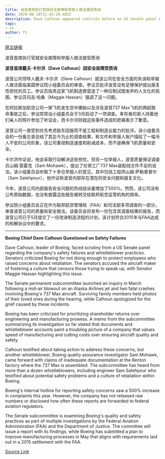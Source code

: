 ```yaml
---
title: 波音首席执行官就安全故障和举报人做法接受质询
date: 2024-06-18T21:42:29.402Z
description: Dave Calhoun appeared contrite before an US Senate panel but faced scrutiny over the company’s conduct
tags: 
- us
author: ft
---
```


[原文链接](https://ft.com/content/e88dac84-4eb2-440e-9cd2-348f23000a42)

波音首席执行官就安全故障和举报人做法接受质询

**波音首席戴夫·卡尔洪（Dave Calhoun）因安全故障受质询**

波音公司领导人戴夫·卡尔洪（Dave Calhoun）就该公司在安全方面的失误和举报人做法面临美国参议院小组委员会的审查。参议员批评波音没有足够保护提出报复性担忧的员工。参议员指责这家飞机制造商营造了一种压制试图发声的人文化的氛围，参议员玛吉·哈桑（Maggie Hassan）强调了这一问题。

在阿拉斯加航空公司一架飞机发生空中爆胎以及涉及波音737 Max飞机的两起致命事故之后，参议院常设小组委员会于3月启动了一项调查。幸存者的家人持着他们亲人的照片参加了听证会，而卡尔洪则就这些事件造成的悲痛表示了歉意。

波音公司一直受到优先考虑股东回报而不是工程和制造业能力的批评。该小组委员会的一份备忘录总结了其迄今为止的调查结果，称文件和举报人账户描绘了一幅令人不安的公司形象，该公司重视制造速度和削减成本，而不是确保飞机质量和安全。

卡尔洪作证说，他会采取行动解决这些担忧，但另一位举报人，波音质量保证调查员山姆·莫霍克（Sam Mohawk），提出了伦顿工厂737 Max装配线文件不足的说法。该小组委员会听取了十多位举报人的意见，其中包括工程师山姆·萨勒普普尔（Sam Salehpour），他作证称波音内部存在潜在的安全问题和报复文化。

今年，波音公司内部报告安全问题的热线投诉量增加了500%。然而，该公司没有公布原始数据，也没有披露这些报告被转交给联邦航空监管机构的频率。

参议院小组委员会正在作为联邦航空管理局（FAA）和司法部多项调查的一部分，审查波音公司的质量和安全做法。该委员会将发布一份包含其调查结果的报告，而波音公司已于5月提交了一份改进制造流程的计划，该计划符合2015年与FAA达成的和解协议中的要求。

---

 **Boeing Chief Dave Calhoun Questioned on Safety Failures**

Dave Calhoun, leader of Boeing, faced scrutiny from a US Senate panel regarding the company's safety failures and whistleblower practices. Senators criticized Boeing for not doing enough to protect employees who raised concerns about retaliation. The senators accused the aircraft maker of fostering a culture that censors those trying to speak up, with Senator Maggie Hassan highlighting this issue.

The Senate permanent subcommittee launched an inquiry in March following a mid-air blowout on an Alaska Airlines jet and two fatal crashes involving Boeing's 737 Max aircraft. Surviving family members held photos of their loved ones during the hearing, while Calhoun apologized for the grief caused by these incidents.

Boeing has been criticized for prioritizing shareholder returns over engineering and manufacturing prowess. A memo from the subcommittee summarizing its investigation so far stated that documents and whistleblower accounts paint a troubling picture of a company that values speed of manufacturing and cutting costs over ensuring aircraft quality and safety.

Calhoun testified about taking action to address these concerns, but another whistleblower, Boeing quality assurance investigator Sam Mohawk, came forward with claims of inadequate documentation at the Renton factory where the 737 Max is assembled. The subcommittee has heard from more than a dozen whistleblowers, including engineer Sam Salehpour who testified about potential safety problems and a culture of retaliation within Boeing.

Boeing's internal hotline for reporting safety concerns saw a 500% increase in complaints this year. However, the company has not released raw numbers or disclosed how often these reports are forwarded to federal aviation regulators.

The Senate subcommittee is examining Boeing's quality and safety practices as part of multiple investigations by the Federal Aviation Administration (FAA) and the Department of Justice. The committee will issue a report with its findings, while Boeing has submitted a plan to improve manufacturing processes in May that aligns with requirements laid out in a 2015 settlement with the FAA.

[Source Link](https://ft.com/content/e88dac84-4eb2-440e-9cd2-348f23000a42)

